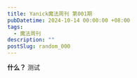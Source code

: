 ```yaml
---
title: Yanick魔法周刊 第001期
pubDatetime: 2024-10-14 00:00:00 +08:00
tags:
  - 魔法周刊
description: ""
postSlug: random_000
---
```


**什么？**
测试
